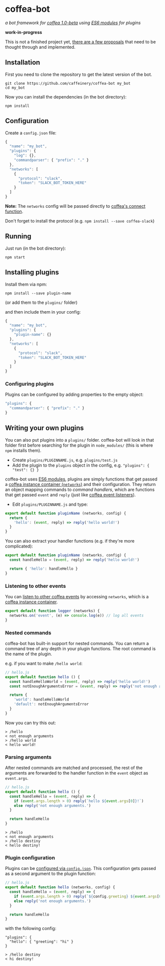 # coffea-bot

_a bot framework for [coffea 1.0-beta](https://github.com/caffeinery/coffea/tree/1.0-beta)
using [ES6 modules](http://www.2ality.com/2014/09/es6-modules-final.html) for plugins_

**work-in-progress**

This is not a finished project yet, [there are a few proposals](https://github.com/caffeinery/coffea-bot/issues) that need to be thought through and implemented.


## Installation

First you need to clone the repository to get the latest version of the bot.

```
git clone https://github.com/caffeinery/coffea-bot my_bot
cd my_bot
```

Now you can install the dependencies (in the bot directory):

```
npm install
```


## Configuration

Create a `config.json` file:

```js
{
  "name": "my_bot",
  "plugins": {
    "log": {},
    "commandparser": { "prefix": "." }
  },
  "networks": [
    {
      "protocol": "slack",
      "token": "SLACK_BOT_TOKEN_HERE"
    }
  ]
}
```

**Note:** The `networks` config will be passed directly to [coffea's connect
function](https://github.com/caffeinery/coffea/tree/1.0-beta#connecting).

Don't forget to install the protocol (e.g. `npm install --save coffea-slack`)


## Running

Just run (in the bot directory):

```
npm start
```


## Installing plugins

Install them via npm:

```
npm install --save plugin-name
```

(or add them to the `plugins/` folder)

and then include them in your config:

```js
{
  "name": "my_bot",
  "plugins": {
    "plugin-name": {}
  },
  "networks": [
    {
      "protocol": "slack",
      "token": "SLACK_BOT_TOKEN_HERE"
    }
  ]
}
```

### Configuring plugins

Plugins can be configured by adding properties to the empty object:

```js
"plugins": {
  "commandparser": { "prefix": "." }
}
```


## Writing your own plugins

You can also put plugins into a `plugins/` folder. coffea-bot will look in that
folder first before searching for the plugin in `node_modules/` (this is where
`npm` installs them).

 * Create `plugins/PLUGINNAME.js`, e.g. `plugins/test.js`
 * Add the plugin to the `plugins` object in the config, e.g. `"plugins": { "test": {} }`

coffea-bot uses [ES6 modules](http://www.2ality.com/2014/09/es6-modules-final.html),
plugins are simply functions that get passed a [coffea instance container (`networks`)](https://github.com/caffeinery/coffea/tree/1.0-beta#connecting) and
their configuration. They return an object mapping commands to
*command handlers*, which are functions that get passed `event` and `reply`
(just like [coffea event listeners](https://github.com/caffeinery/coffea/tree/1.0-beta#listening-on-events)).

 * Edit `plugins/PLUGINNAME.js` and type:

```js
export default function pluginName (networks, config) {
  return {
    'hello': (event, reply) => reply('hello world!')
  }
}
```

You can also extract your handler functions (e.g. if they're more complicated):

```js
export default function pluginName (networks, config) {
  const handleHello = (event, reply) => reply('hello world!')

  return { 'hello': handleHello }
}
```

### Listening to other events

You can [listen to other coffea events](https://github.com/caffeinery/coffea/tree/1.0-beta#listening-on-events)
by accessing `networks`, which is a [coffea instance container](https://github.com/caffeinery/coffea/tree/1.0-beta#connecting).

```js
export default function logger (networks) {
  networks.on('event', (e) => console.log(e)) // log all events
}
```

### Nested commands

coffea-bot has built-in support for nested commands. You can return a command
tree of any depth in your plugin functions. The root command is the name of the
plugin.

e.g. if you want to make `/hello world`:

```js
// hello.js
export default function hello () {
  const handleHelloWorld = (event, reply) => reply('hello world!')
  const notEnoughArgumentsError = (event, reply) => reply('not enough arguments.')

  return {
    'world': handleHelloWorld
    'default': notEnoughArgumentsError
  }
}
```

Now you can try this out:

```
> /hello
< not enough arguments
> /hello world
< hello world!
```

### Parsing arguments

After nested commands are matched and processed, the rest of the arguments are
forwarded to the handler function in the `event` object as `event.args`.

```js
// hello.js
export default function hello () {
  const handleHello = (event, reply) => {
    if (event.args.length > 0) reply(`hello ${event.args[0]}!`)
    else reply('not enough arguments.')
  }

  return handleHello
}
```

```
> /hello
< not enough arguments
> /hello destiny
< hello destiny!
```

### Plugin configuration

Plugins can be [configured via `config.json`](#configuring-plugins). This
configuration gets passed as a second argument to the plugin function:

```js
// hello.js
export default function hello (networks, config) {
  const handleHello = (event, reply) => {
    if (event.args.length > 0) reply(`${config.greeting} ${event.args[0]}!`)
    else reply('not enough arguments.')
  }

  return handleHello
}
```

with the following config:

```
"plugins": {
  "hello": { "greeting": "hi" }
}
```

```
> /hello destiny
< hi destiny!
```

